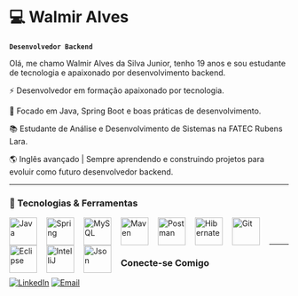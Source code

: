 # 💻 Walmir Alves

**`Desenvolvedor Backend`**

Olá, me chamo Walmir Alves da Silva Junior, tenho 19 anos e sou estudante de tecnologia e apaixonado por desenvolvimento backend.

⚡ Desenvolvedor em formação apaixonado por tecnologia.

🚀 Focado em Java, Spring Boot e boas práticas de desenvolvimento.

📚 Estudante de Análise e Desenvolvimento de Sistemas na FATEC Rubens Lara.

🌎 Inglês avançado | Sempre aprendendo e construindo projetos para evoluir como futuro desenvolvedor backend.

---

### 🤖 Tecnologias & Ferramentas


<img
    align="left" 
    alt="Java"
    title="Java" 
    width="50px" 
    style="padding-right: 14px;"
    src="https://cdn.jsdelivr.net/gh/devicons/devicon@latest/icons/java/java-original.svg"
    >

<img 
    align="left" 
    alt="Spring"
    title="Spring" 
    width="50px" 
    style="padding-right: 14px;"
    src="https://cdn.jsdelivr.net/gh/devicons/devicon@latest/icons/spring/spring-original.svg"/>


<img
 align="left" 
    alt="MySQL"
    title="MySQL" 
    width="50px" 
    style="padding-right: 14px;"
    img src="https://cdn.jsdelivr.net/gh/devicons/devicon@latest/icons/mysql/mysql-original.svg" />


<img
align="left" 
    alt="Maven"
    title="Maven" 
    width="50px" 
    style="padding-right: 14px;"
src="https://cdn.jsdelivr.net/gh/devicons/devicon@latest/icons/maven/maven-original.svg" />

<img
align="left" 
    alt="Postman"
    title="Postman" 
    width="50px" 
    style="padding-right: 14px;"
src="https://cdn.jsdelivr.net/gh/devicons/devicon@latest/icons/postman/postman-original.svg" />

<img 
align="left" 
    alt="Hibernate"
    title="Hibernate" 
    width="50px" 
    style="padding-right: 14px;"
src="https://cdn.jsdelivr.net/gh/devicons/devicon@latest/icons/hibernate/hibernate-original.svg" />

<img
 align="left" 
    alt="Git"
    title="Git" 
    width="50px" 
    style="padding-right: 14px;"
src="https://cdn.jsdelivr.net/gh/devicons/devicon@latest/icons/git/git-original.svg" />


<img
align="left" 
    alt="Eclipse"
    title="Eclipse" 
    width="50px" 
    style="padding-right: 14px;"
src="https://cdn.jsdelivr.net/gh/devicons/devicon@latest/icons/eclipse/eclipse-original.svg" />


<img
align="left" 
    alt="IntelliJ"
    title="IntelliJ" 
    width="50px" 
    style="padding-right: 14px;"
src="https://cdn.jsdelivr.net/gh/devicons/devicon@latest/icons/intellij/intellij-original.svg" />

<img
align="left" 
    alt="Json"
    title="Json" 
    width="50px" 
    style="padding-right: 14px;"
src="https://cdn.jsdelivr.net/gh/devicons/devicon@latest/icons/json/json-original.svg" />

<br>
<br>

***

### Conecte-se Comigo

[![LinkedIn](https://img.shields.io/badge/LinkedIn-0077B5?style=for-the-badge&logo=linkedin&logoColor=white)](https://www.linkedin.com/in/walmirj-junior)
[![Email](https://img.shields.io/badge/Email-D14836?style=for-the-badge&logo=gmail&logoColor=white)](mailto:walmiralves.dev@gmail.com)



